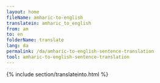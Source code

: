 ```yaml
---
layout: home
fileName: amharic-to-english
translatein: amharic_to_english
from: am
to: en
folderName: translate
lang: da
permalink: /da/amharic-to-english-sentence-translation
tool: amharic-to-english-sentence-translation
---
```

{% include section/translateinto.html %}